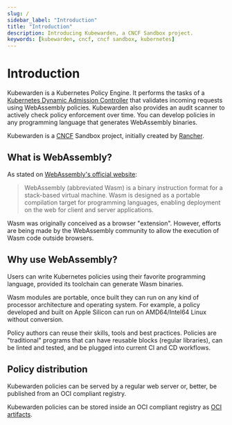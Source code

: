 ```yaml
---
slug: /
sidebar_label: "Introduction"
title: "Introduction"
description: Introducing Kubewarden, a CNCF Sandbox project.
keywords: [kubewarden, cncf, cncf sandbox, kubernetes]
---
```


# Introduction

Kubewarden is a Kubernetes Policy Engine.
It performs the tasks of a [Kubernetes Dynamic Admission Controller](https://kubernetes.io/docs/reference/access-authn-authz/extensible-admission-controllers/)
that validates incoming requests using WebAssembly policies.
Kubewarden also provides an audit scanner to actively check policy enforcement over time.
You can develop policies in any programming language that generates WebAssembly binaries.

Kubewarden is a [CNCF](https://cncf.io) Sandbox project, initially created by [Rancher](https://www.rancher.com/).

## What is WebAssembly?

As stated on [WebAssembly's official website](https://webassembly.org/):

> WebAssembly (abbreviated Wasm) is a binary instruction format for a
> stack-based virtual machine. Wasm is designed as a portable
> compilation target for programming languages, enabling deployment on
> the web for client and server applications.

Wasm was originally conceived as a browser "extension".
However, efforts are being made by the WebAssembly
community to allow the execution of Wasm code outside
browsers.

## Why use WebAssembly?

Users can write Kubernetes policies using their
favorite programming language, provided its toolchain can generate
Wasm binaries.

Wasm modules are portable, once built they can run on any kind of
processor architecture and operating system. For example, a policy developed and built on Apple
Silicon can run on AMD64/Intel64 Linux without conversion.

Policy authors can reuse their skills, tools and best
practices. Policies are "traditional" programs that can have reusable
blocks (regular libraries), can be linted and tested, and be
plugged into current CI and CD workflows.

## Policy distribution

Kubewarden policies can be served by a regular web server or,
better, be published from an OCI compliant registry.

Kubewarden policies can be stored inside an OCI compliant registry as
[OCI artifacts](https://github.com/opencontainers/artifacts).
